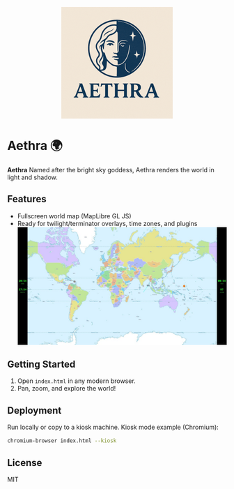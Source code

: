 <p align="center">
  <img src="https://github.com/jospf/Aethra/blob/main/assets/aethra-sm.png">
</p>

# Aethra 🌍

**Aethra** Named after the bright sky goddess, Aethra renders the world in light and shadow.
 

## Features
- Fullscreen world map (MapLibre GL JS)
- Ready for twilight/terminator overlays, time zones, and plugins
![Alt Text](assets/Clock-display.jpg)

## Getting Started
1. Open `index.html` in any modern browser.
2. Pan, zoom, and explore the world!

## Deployment
Run locally or copy to a kiosk machine. Kiosk mode example (Chromium):
```bash
chromium-browser index.html --kiosk
```

## License
MIT
